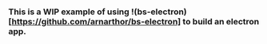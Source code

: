 ### This is a WIP example of using !(bs-electron)[https://github.com/arnarthor/bs-electron] to build an electron app.
